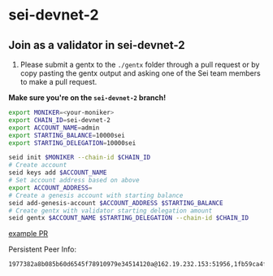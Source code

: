 # sei-devnet-2


## Join as a validator in sei-devnet-2

1. Please submit a gentx to the `./gentx` folder through a pull request or by copy pasting the gentx output and asking one of the Sei team members to make a pull request.

**Make sure you're on the `sei-devnet-2` branch!**

```bash
export MONIKER=<your-moniker>
export CHAIN_ID=sei-devnet-2
export ACCOUNT_NAME=admin
export STARTING_BALANCE=10000sei
export STARTING_DELEGATION=10000sei

seid init $MONIKER --chain-id $CHAIN_ID
# Create account
seid keys add $ACCOUNT_NAME
# Set account address based on above
export ACCOUNT_ADDRESS=
# Create a genesis account with starting balance
seid add-genesis-account $ACCOUNT_ADDRESS $STARTING_BALANCE
# Create gentx with validator starting delegation amount
seid gentx $ACCOUNT_NAME $STARTING_DELEGATION --chain-id $CHAIN_ID
```

[example PR](https://github.com/sei-protocol/testnet/pull/1820)

Persistent Peer Info:

```bash
1977382a8b085b60d6545f78910979e34514120a@162.19.232.153:51956,1fb59ca4fe3d3a701768443fbfdfb5bb9070fade@3.73.138.242:26656,5db854fbd78e5fe067186cb3ffc0a1c11b450ac7@35.156.223.252:26656,78c0ec4851128584ce9b2fca3a4c11c33209980f@213.239.217.52:40656,86c92bd3d34f43bdf03f20c6a1b863e9cf355df1@65.109.58.243:26656,27238e2f804bf28a14c186a2e0f0ceaae0d2588f@sei-devnet.p2p.brocha.in:30519,2b77ddc9781da52e25d7d8dc293c89e1144ac9e7@88.99.219.120:51656,324e5e1cc936620118e7d2f124801298f128a688@136.244.82.24:26656,2b77ddc9781da52e25d7d8dc293c89e1144ac9e7@88.99.219.120:51656,6383e60e7e482f38d172f1189dd58f480bffb555@65.108.192.123:41656,aae1c52e0aad2bdc62a3b1c64147c9f5cb2b4fe2@136.243.88.91:3030,5950b4f74ceca6db1b1f26ada8a3ef42f9144c9a@65.109.70.23:11956
```
